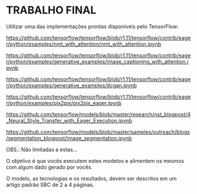 # TRABALHO FINAL

Utilizar uma das implementações prontas disponíveis pelo TensorFlow:

https://github.com/tensorflow/tensorflow/blob/r1.11/tensorflow/contrib/eager/python/examples/nmt_with_attention/nmt_with_attention.ipynb

https://github.com/tensorflow/tensorflow/blob/r1.11/tensorflow/contrib/eager/python/examples/generative_examples/image_captioning_with_attention.ipynb

https://github.com/tensorflow/tensorflow/blob/r1.11/tensorflow/contrib/eager/python/examples/generative_examples/dcgan.ipynb

https://github.com/tensorflow/tensorflow/blob/r1.11/tensorflow/contrib/eager/python/examples/pix2pix/pix2pix_eager.ipynb

https://github.com/tensorflow/models/blob/master/research/nst_blogpost/4_Neural_Style_Transfer_with_Eager_Execution.ipynb

https://github.com/tensorflow/models/blob/master/samples/outreach/blogs/segmentation_blogpost/image_segmentation.ipynb


OBS.: Não limitadas a estas...

O objetivo é que vocês executem estes modelos e alimentem os mesmos com algum dado gerado por vocês.

O modelo, as tecnologias e os resultados, devem ser descritos em um artigo padrão SBC de 2 a 4 páginas.
